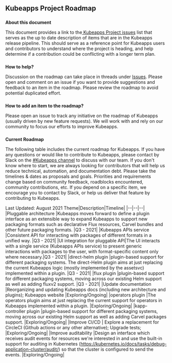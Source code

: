 ## **Kubeapps Project Roadmap**

###

**About this document**

This document provides a link to the[ Kubeapps Project issues](https://github.com/kubeapps/kubeapps/issues) list that serves as the up to date description of items that are in the Kubeapps release pipeline. This should serve as a reference point for Kubeapps users and contributors to understand where the project is heading, and help determine if a contribution could be conflicting with a longer term plan.

###

**How to help?**

Discussion on the roadmap can take place in threads under [Issues](https://github.com/kubeapps/kubeapps/issues). Please open and comment on an issue if you want to provide suggestions and feedback to an item in the roadmap. Please review the roadmap to avoid potential duplicated effort.

###

**How to add an item to the roadmap?**

Please open an issue to track any initiative on the roadmap of Kubeapps (usually driven by new feature requests). We will work with and rely on our community to focus our efforts to improve Kubeapps.

###

**Current Roadmap**

The following table includes the current roadmap for Kubeapps. If you have any questions or would like to contribute to Kubeapps, please contact by Slack on the [#Kubeapps channel](https://kubernetes.slack.com/messages/kubeapps) to discuss with our team. If you don't know where to start, we are always looking for contributors that will help us reduce technical, automation, and documentation debt. Please take the timelines & dates as proposals and goals. Priorities and requirements change based on community feedback, roadblocks encountered, community contributions, etc. If you depend on a specific item, we encourage you to contact by Slack, or help us deliver that feature by contributing to Kubeapps.

Last Updated: August 2021
Theme|Description|Timeline|
|--|--|--|
|Pluggable architecture |Kubeapps moves forward to define a plugin interface as an extensible way to expand Kubeapps to support new packaging formats such as declarative Flux resources, Carvel bundles and other future packaging formats. |Q3 - 2021|
|Kubeapps APIs service |Consistent API for interacting with packages of different formats in a unified way.  |Q3 - 2021|
|UI integration for pluggable API|The UI interacts with a single service (Kubeapps APIs service) to present generic interactions with packages to the user, with format-specific content only where necessary.|Q3 - 2021|
|direct-helm plugin |plugin-based support for different packaging systems. The direct-Helm plugin aims at just replacing the current Kubeapps logic (mostly implemented by the assetsvc) implemented within a plugin. |Q3 - 2021|
|flux plugin |plugin-based support for different packaging systems, moving across our existing Helm support as well as adding fluxv2 support. |Q3 - 2021|
|Update documentation |Reorganizing and updating Kubeapps docs (including new architecture and plugins); Kubeapps website |Exploring/Ongoing|
|operators plugin |The operators plugin aims at just replacing the current support for operators in Kubeapps implemented within a plugin. |Exploring/Ongoing|
|kapp-controller plugin |plugin-based support for different packaging systems, moving across our existing Helm support as well as adding Carvel packages support. |Exploring/Ongoing|
|Improve CI/CD | Explore a replacement for CircleCI (Github actions or any other alternative); Upgrade tests; |Exploring/Ongoing|
|Improve auditability |Design an interface which receives audit events for resources we're interested in and use the built-in support for auditing in Kubernetes (https://kubernetes.io/docs/tasks/debug-application-cluster/audit/) so that the cluster is configured to send the events. |Exploring/Ongoing|
